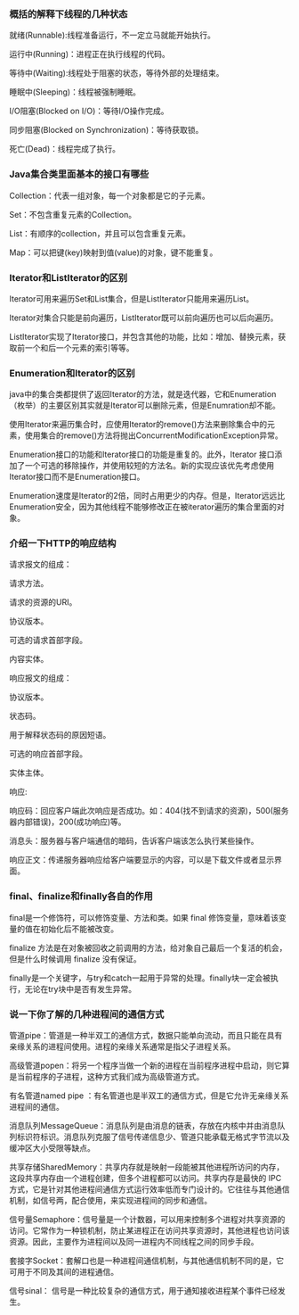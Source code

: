 ### 概括的解释下线程的几种状态

  就绪(Runnable):线程准备运行，不一定立马就能开始执行。

  运行中(Running)：进程正在执行线程的代码。

  等待中(Waiting):线程处于阻塞的状态，等待外部的处理结束。

  睡眠中(Sleeping)：线程被强制睡眠。

  I/O阻塞(Blocked on I/O)：等待I/O操作完成。

  同步阻塞(Blocked on Synchronization)：等待获取锁。

  死亡(Dead)：线程完成了执行。

### Java集合类里面基本的接口有哪些

  Collection：代表一组对象，每一个对象都是它的子元素。

  Set：不包含重复元素的Collection。

  List：有顺序的collection，并且可以包含重复元素。

  Map：可以把键(key)映射到值(value)的对象，键不能重复。

### Iterator和ListIterator的区别

  Iterator可用来遍历Set和List集合，但是ListIterator只能用来遍历List。

  Iterator对集合只能是前向遍历，ListIterator既可以前向遍历也可以后向遍历。

  ListIterator实现了Iterator接口，并包含其他的功能，比如：增加、替换元素，获取前一个和后一个元素的索引等等。

### Enumeration和Iterator的区别

  java中的集合类都提供了返回Iterator的方法，就是迭代器，它和Enumeration（枚举）的主要区别其实就是Iterator可以删除元素，但是Enumration却不能。

  使用Iterator来遍历集合时，应使用Iterator的remove()方法来删除集合中的元素，使用集合的remove()方法将抛出ConcurrentModificationException异常。

  Enumeration接口的功能和Iterator接口的功能是重复的。此外，Iterator 接口添加了一个可选的移除操作，并使用较短的方法名。新的实现应该优先考虑使用Iterator接口而不是Enumeration接口。

  Enumeration速度是Iterator的2倍，同时占用更少的内存。但是，Iterator远远比Enumeration安全，因为其他线程不能够修改正在被iterator遍历的集合里面的对象。

### 介绍一下HTTP的响应结构

  请求报文的组成：

  请求方法。

  请求的资源的URI。

  协议版本。

  可选的请求首部字段。

  内容实体。


  响应报文的组成：

  协议版本。

  状态码。

  用于解释状态码的原因短语。

  可选的响应首部字段。

  实体主体。


  响应:

  响应码：回应客户端此次响应是否成功。如：404(找不到请求的资源)，500(服务器内部错误)，200(成功响应)等。

  消息头：服务器与客户端通信的暗码，告诉客户端该怎么执行某些操作。

  响应正文：传递服务器响应给客户端要显示的内容，可以是下载文件或者显示界面。

### final、finalize和finally各自的作用

  final是一个修饰符，可以修饰变量、方法和类。如果 final 修饰变量，意味着该变量的值在初始化后不能被改变。

  finalize 方法是在对象被回收之前调用的方法，给对象自己最后一个复活的机会，但是什么时候调用 finalize 没有保证。

  finally是一个关键字，与try和catch一起用于异常的处理。finally块一定会被执行，无论在try块中是否有发生异常。

### 说一下你了解的几种进程间的通信方式

  管道pipe：管道是一种半双工的通信方式，数据只能单向流动，而且只能在具有亲缘关系的进程间使用。进程的亲缘关系通常是指父子进程关系。

  高级管道popen：将另一个程序当做一个新的进程在当前程序进程中启动，则它算是当前程序的子进程，这种方式我们成为高级管道方式。

  有名管道named pipe ：有名管道也是半双工的通信方式，但是它允许无亲缘关系进程间的通信。

  消息队列MessageQueue：消息队列是由消息的链表，存放在内核中并由消息队列标识符标识。消息队列克服了信号传递信息少、管道只能承载无格式字节流以及缓冲区大小受限等缺点。

  共享存储SharedMemory：共享内存就是映射一段能被其他进程所访问的内存，这段共享内存由一个进程创建，但多个进程都可以访问。共享内存是最快的 IPC 方式，它是针对其他进程间通信方式运行效率低而专门设计的。它往往与其他通信机制，如信号两，配合使用，来实现进程间的同步和通信。

  信号量Semaphore：信号量是一个计数器，可以用来控制多个进程对共享资源的访问。它常作为一种锁机制，防止某进程正在访问共享资源时，其他进程也访问该资源。因此，主要作为进程间以及同一进程内不同线程之间的同步手段。

  套接字Socket：套解口也是一种进程间通信机制，与其他通信机制不同的是，它可用于不同及其间的进程通信。

  信号sinal： 信号是一种比较复杂的通信方式，用于通知接收进程某个事件已经发生。
